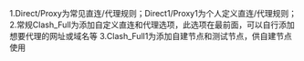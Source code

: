 1.Direct/Proxy为常见直连/代理规则；Direct1/Proxy1为个人定义直连/代理规则；
2.常规Clash_Full为添加自定义直连和代理选项，此选项在最前面，可以自行添加想要代理的网址或域名等
3.Clash_Full1为添加自建节点和测试节点，供自建节点使用
